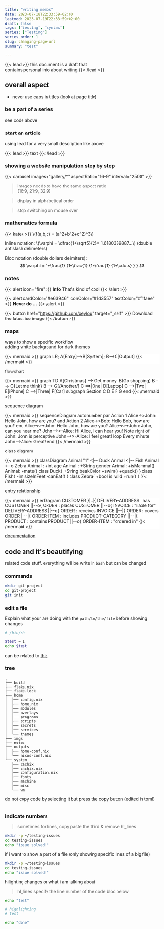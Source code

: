```yaml
---
title: "writing memos"
date: 2023-07-18T22:33:59+02:00
lastmod: 2023-07-19T22:33:59+02:00
draft: false
tags: ["testing", "syntax"]
series: ["Testing"]
series_order: 1
slug: changing-page-url
summary: "test"

---
```

{{< lead >}}
this document is a draft that  
contains personal info about writing
{{< /lead >}}

## overall aspect

- never use caps in titles (look at page title)

### be a part of a series

see code above

### start an article

using lead for a very small description like above

{{< lead >}}
text
{{< /lead >}}


### showing a website manipulation step by step
{{< carousel images="gallery/*" aspectRatio="16-9" interval="2500" >}}
> images needs to have the same aspect ratio  
(16:9, 21:9, 32:9)

> display in alphabetical order

> stop switching on mouse over


### mathematics formula
{{< katex >}}
\\(f(a,b,c) = (a^2+b^2+c^2)^3\\)

Inline notation: \\(\varphi = \dfrac{1+\sqrt5}{2}= 1.6180339887…\\) (double antislash delimeters)

Bloc notation (double dollars delimiters): 
$$
 \varphi = 1+\frac{1} {1+\frac{1} {1+\frac{1} {1+\cdots} } }
$$


### notes

{{< alert icon="fire">}}
**Info** That's kind of cool
{{< /alert >}}

{{< alert cardColor="#e63946" iconColor="#1d3557" textColor="#f1faee" >}}
**Never do ...**
{{< /alert >}}

{{< button href="https://github.com/xeylou" target="_self" >}}
Download the latest iso image
{{< /button >}}


### maps

ways to show a specific workflow  
adding white background for dark themes

<div style="background-color:white">
{{< mermaid >}}
graph LR;
A[Entry]-->B[System];
B-->C[Output]
{{< /mermaid >}}
</div>

flowchart
<div style="background-color:white">

{{< mermaid >}}
graph TD
A[Christmas] -->|Get money| B(Go shopping)
B --> C{Let me think}
B --> G[/Another/]
C ==>|One| D[Laptop]
C -->|Two| E[iPhone]
C -->|Three| F[Car]
subgraph Section
C
D
E
F
G
end
{{< /mermaid >}}
</div>

sequence diagram

<div style="background-color:white">
{{< mermaid >}}
sequenceDiagram
autonumber
par Action 1
Alice->>John: Hello John, how are you?
and Action 2
Alice->>Bob: Hello Bob, how are you?
end
Alice->>+John: Hello John, how are you?
Alice->>+John: John, can you hear me?
John-->>-Alice: Hi Alice, I can hear you!
Note right of John: John is perceptive
John-->>-Alice: I feel great!
loop Every minute
John-->Alice: Great!
end
{{< /mermaid >}}
</div>

class diagram
<div style="background-color:white">
{{< mermaid >}}
classDiagram
Animal "1" <|-- Duck
Animal <|-- Fish
Animal <--o Zebra
Animal : +int age
Animal : +String gender
Animal: +isMammal()
Animal: +mate()
class Duck{
+String beakColor
+swim()
+quack()
}
class Fish{
-int sizeInFeet
-canEat()
}
class Zebra{
+bool is_wild
+run()
}
{{< /mermaid >}}
</div>

entry relationship

<div style="background-color:white">
{{< mermaid >}}
erDiagram
CUSTOMER }|..|{ DELIVERY-ADDRESS : has
CUSTOMER ||--o{ ORDER : places
CUSTOMER ||--o{ INVOICE : "liable for"
DELIVERY-ADDRESS ||--o{ ORDER : receives
INVOICE ||--|{ ORDER : covers
ORDER ||--|{ ORDER-ITEM : includes
PRODUCT-CATEGORY ||--|{ PRODUCT : contains
PRODUCT ||--o{ ORDER-ITEM : "ordered in"
{{< /mermaid >}}
</div>

[documentation](https://blowfish.page/samples/diagrams-flowcharts/)


## code and it's beautifying
related code stuff. everything will be write in `bash` but can be changed

### commands
```bash
mkdir git-project
cd git-project
git init
```

### edit a file
Explain what your are doing with the `path/to/the/file` before showing changes
```sh {linenos=table}
# /bin/sh

$test = 1
echo $test
```
can be related to [this](#indicate-numbers)

### tree
```
.
├── build
├── flake.nix
├── flake.lock
├── home
│  ├── config.nix
│  ├── home.nix
│  ├── modules
│  ├── overlays
│  ├── programs
│  ├── scripts
│  ├── secrets
│  ├── services
│  └── themes
├── imgs
├── notes
├── outputs
│  ├── home-conf.nix
│  └── nixos-conf.nix
└── system
   ├── cachix
   ├── cachix.nix
   ├── configuration.nix
   ├── fonts
   ├── machine
   ├── misc
   └── wm
```

do not copy code by selecting it but press the copy button (edited in toml)
```sh

```
### indicate numbers
> sometimes for lines, copy paste the third & remove hl_lines
```sh {linenos=table}
mkdir -p ~/testing-issues
cd testing-issues
echo "issue solved!"
```
if i want to show a part of a file (only showing specific lines of a big file)
```sh {linenos=table, linenostart=52}
mkdir -p ~/testing-issues
cd testing-issues
echo "issue solved!"
```
hilighting changes or what i am talking about
> hl_lines specify the line number of the code bloc below
```sh {linenos=table, hl_lines=["3-4"], linenostart=2}
echo "test"

# highlighting
# test

echo "done"
```